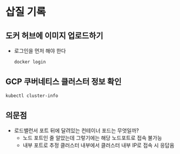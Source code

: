# 삽질 기록
## 도커 허브에 이미지 업로드하기
- 로그인을 먼저 해야 한다
    ```bash
    docker login
    ```
## GCP 쿠버네티스 클러스터 정보 확인
``` bash
kubectl cluster-info
```

## 의문점
- 로드밸런서 포트 뒤에 달려있는 컨테이너 포드는 무엇일까?
    - 노드 포트인 줄 알았는데 그렇기에는 해당 노드포트로 접속 불가능
    - 내부 포트로 추정 클러스터 내부에서 클러스터 내부 IP로 접속 시 응답옴
